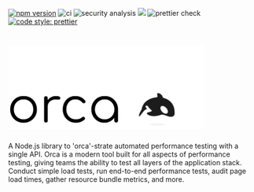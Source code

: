 [![npm version](https://img.shields.io/npm/v/@wosp-io/orca.svg?style=flat)](https://www.npmjs.com/package/@wosp-io/orca)
![ci](https://github.com/wosp-io/orca/actions/workflows/workflow.yml/badge.svg)
![security analysis](https://github.com/wosp-io/orca/actions/workflows/codeql-analysis.yml/badge.svg)
![](https://david-dm.org/wosp-io/orca.svg)
![prettier check](https://github.com/wosp-io/orca/actions/workflows/prettier-format.yml/badge.svg)
[![code style: prettier](https://img.shields.io/badge/code_style-prettier-ff69b4.svg)](https://github.com/prettier/prettier)
# <img src="assets/logo.PNG" width="400">

A Node.js library to 'orca'-strate automated performance testing with a single API. Orca is a modern tool built for all aspects of performance testing, giving teams the ability to test all layers of the application stack. Conduct simple load tests, run end-to-end performance tests, audit page load times, gather resource bundle metrics, and more.
